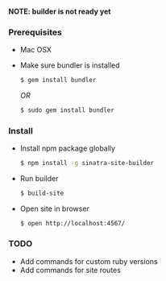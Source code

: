#### NOTE: builder is not ready yet

### Prerequisites

- Mac OSX

- Make sure bundler is installed
  ```sh
  $ gem install bundler
  ```

  *OR*

  ```sh
  $ sudo gem install bundler
  ```

### Install

- Install npm package globally
  ```sh
  $ npm install -g sinatra-site-builder
  ```

- Run builder
  ```sh
  $ build-site
  ```

- Open site in browser
  ```sh
  $ open http://localhost:4567/
  ```

### TODO

- Add commands for custom ruby versions
- Add commands for site routes
